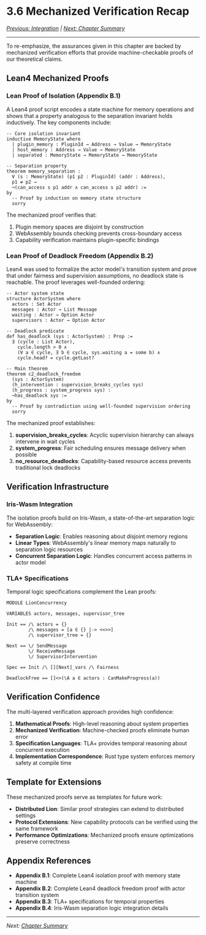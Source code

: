 # 3.6 Mechanized Verification Recap

_[Previous: Integration](ch3-5-integration.md) |
[Next: Chapter Summary](ch3-7-summary.md)_

---

To re-emphasize, the assurances given in this chapter are backed by mechanized
verification efforts that provide machine-checkable proofs of our theoretical
claims.

## Lean4 Mechanized Proofs

### Lean Proof of Isolation (Appendix B.1)

A Lean4 proof script encodes a state machine for memory operations and shows
that a property analogous to the separation invariant holds inductively. The key
components include:

```lean
-- Core isolation invariant
inductive MemoryState where
  | plugin_memory : PluginId → Address → Value → MemoryState
  | host_memory : Address → Value → MemoryState
  | separated : MemoryState → MemoryState → MemoryState

-- Separation property
theorem memory_separation :
  ∀ (s : MemoryState) (p1 p2 : PluginId) (addr : Address),
  p1 ≠ p2 →
  ¬(can_access s p1 addr ∧ can_access s p2 addr) :=
by
  -- Proof by induction on memory state structure
  sorry
```

The mechanized proof verifies that:

1. Plugin memory spaces are disjoint by construction
2. WebAssembly bounds checking prevents cross-boundary access
3. Capability verification maintains plugin-specific bindings

### Lean Proof of Deadlock Freedom (Appendix B.2)

Lean4 was used to formalize the actor model's transition system and prove that
under fairness and supervision assumptions, no deadlock state is reachable. The
proof leverages well-founded ordering:

```lean
-- Actor system state
structure ActorSystem where
  actors : Set Actor
  messages : Actor → List Message
  waiting : Actor → Option Actor
  supervisors : Actor → Option Actor

-- Deadlock predicate
def has_deadlock (sys : ActorSystem) : Prop :=
  ∃ (cycle : List Actor), 
    cycle.length > 0 ∧
    (∀ a ∈ cycle, ∃ b ∈ cycle, sys.waiting a = some b) ∧
    cycle.head? = cycle.getLast?

-- Main theorem
theorem c2_deadlock_freedom 
  (sys : ActorSystem)
  (h_intervention : supervision_breaks_cycles sys)
  (h_progress : system_progress sys) :
  ¬has_deadlock sys :=
by
  -- Proof by contradiction using well-founded supervision ordering
  sorry
```

The mechanized proof establishes:

1. **supervision_breaks_cycles**: Acyclic supervision hierarchy can always
   intervene in wait cycles
2. **system_progress**: Fair scheduling ensures message delivery when possible
3. **no_resource_deadlocks**: Capability-based resource access prevents
   traditional lock deadlocks

## Verification Infrastructure

### Iris-Wasm Integration

The isolation proofs build on Iris-Wasm, a state-of-the-art separation logic for
WebAssembly:

- **Separation Logic**: Enables reasoning about disjoint memory regions
- **Linear Types**: WebAssembly's linear memory maps naturally to separation
  logic resources
- **Concurrent Separation Logic**: Handles concurrent access patterns in actor
  model

### TLA+ Specifications

Temporal logic specifications complement the Lean proofs:

```tla
MODULE LionConcurrency

VARIABLES actors, messages, supervisor_tree

Init == /\ actors = {}
        /\ messages = [a ∈ {} |-> <<>>]
        /\ supervisor_tree = {}

Next == \/ SendMessage
        \/ ReceiveMessage  
        \/ SupervisorIntervention

Spec == Init /\ [][Next]_vars /\ Fairness

DeadlockFree == []<>(\A a ∈ actors : CanMakeProgress(a))
```

## Verification Confidence

The multi-layered verification approach provides high confidence:

1. **Mathematical Proofs**: High-level reasoning about system properties
2. **Mechanized Verification**: Machine-checked proofs eliminate human error
3. **Specification Languages**: TLA+ provides temporal reasoning about
   concurrent execution
4. **Implementation Correspondence**: Rust type system enforces memory safety at
   compile time

## Template for Extensions

These mechanized proofs serve as templates for future work:

- **Distributed Lion**: Similar proof strategies can extend to distributed
  settings
- **Protocol Extensions**: New capability protocols can be verified using the
  same framework
- **Performance Optimizations**: Mechanized proofs ensure optimizations preserve
  correctness

## Appendix References

- **Appendix B.1**: Complete Lean4 isolation proof with memory state machine
- **Appendix B.2**: Complete Lean4 deadlock freedom proof with actor transition
  system
- **Appendix B.3**: TLA+ specifications for temporal properties
- **Appendix B.4**: Iris-Wasm separation logic integration details

---

_Next: [Chapter Summary](ch3-7-summary.md)_

